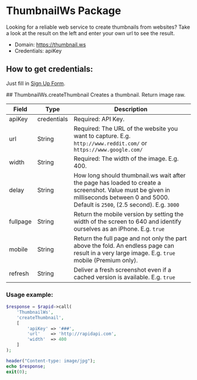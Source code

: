# ThumbnailWs Package
Looking for a reliable web service to create thumbnails from websites? Take a look at the result on the left and enter your own url to see the result. 
* Domain: https://thumbnail.ws
* Credentials: apiKey

## How to get credentials: 
Just fill in [Sign Up Form](https://thumbnail.ws/sign-up.html).
 
<a name="createThumbnail"/>
## ThumbnailWs.createThumbnail
Creates a thumbnail. Return image raw.

| Field   | Type       | Description
|---------|------------|----------
| apiKey  | credentials| Required: API Key.
| url     | String     | Required: The URL of the website you want to capture. E.g. `http://www.reddit.com/` or `https://www.google.com/`
| width   | String     | Required: The width of the image. E.g. 400.
| delay   | String     | How long should thumbnail.ws wait after the page has loaded to create a screenshot. Value must be given in milliseconds between 0 and 5000. Default is `2500`, (2.5 second). E.g. `3000`
| fullpage| String     | Return the mobile version by setting the width of the screen to 640 and identify ourselves as an iPhone. E.g. `true`
| mobile  | String     | Return the full page and not only the part above the fold. An endless page can result in a very large image. E.g. `true` mobile (Premium only). 
| refresh | String     | Deliver a fresh screenshot even if a cached version is available. E.g. `true`

### Usage example:

```php
$response = $rapid->call(
	'ThumbnailWs', 
	'createThumbnail', 
	[
		'apiKey' => '###',
		'url'    => 'http://rapidapi.com',
		'width'  => 400 
	]
);

header("Content-type: image/jpg");
echo $response;
exit(0);
```